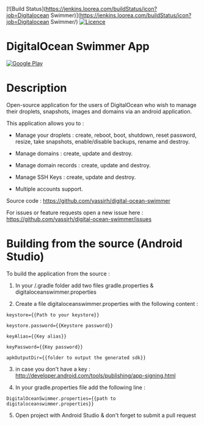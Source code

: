 [![Build Status](https://jenkins.loorea.com/buildStatus/icon?job=Digitalocean Swimmer)](https://jenkins.loorea.com/buildStatus/icon?job=Digitalocean Swimmer/)
[![Licence](https://img.shields.io/badge/license-MIT-blue.svg)](https://raw.githubusercontent.com/yassirh/digital-ocean-swimmer/master/LICENSE.md)

# DigitalOcean Swimmer App

[![Google Play](https://cloud.githubusercontent.com/assets/16354543/11904684/0667026e-a5c2-11e5-9f53-4614cc53e01f.png)](https://play.google.com/store/apps/details?id=com.yassirh.digitalocean)

# Description

Open-source application for the users of DigitalOcean who wish to manage their droplets, snapshots, images and domains via an android application.

This application allows you to :

* Manage your droplets : create, reboot, boot, shutdown, reset password, resize, take snapshots, enable/disable backups, rename and destroy.

* Manage domains : create, update and destroy.

* Manage domain records : create, update and destroy.

* Manage SSH Keys : create, update and destroy.

* Multiple accounts support.

Source code : https://github.com/yassirh/digital-ocean-swimmer

For issues or feature requests open a new issue here : https://github.com/yassirh/digital-ocean-swimmer/issues

# Building from the source (Android Studio)

To build the application from the source :

1) In your <user>/.gradle folder add two files gradle.properties & digitaloceanswimmer.properties
 
2) Create a file digitaloceanswimmer.properties with the following content :

```
keystore={{Path to your keystore}}

keystore.password={{Keystore password}}

keyAlias={{Key alias}}

keyPassword={{Key password}}

apkOutputDir={{folder to output the generated sdk}}
```

3) in case you don't have a key : http://developer.android.com/tools/publishing/app-signing.html

4) In your gradle.properties file add the following line : 

```
DigitalOceanSwimmer.properties={{path to digitaloceanswimmer.properties}}
```

5) Open project with Android Studio & don't forget to submit a pull request 
